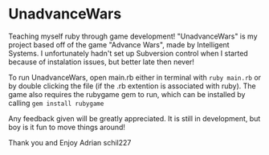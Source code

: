 UnadvanceWars
=============

Teaching myself ruby through game development! "UnadvanceWars" is my project based off of the game "Advance Wars", made by Intelligent Systems. I unfortunately hadn't set up Subversion control when I started because of instalation issues, but better late then never!

To run UnadvanceWars, open main.rb either in terminal with `ruby main.rb` or by double clicking the file (if the .rb extention is associated with ruby). The game also requires the rubygame gem to run, which can be installed by calling `gem install rubygame` 

Any feedback given will be greatly appreciated. It is still in development, but boy is it fun to move things around!

Thank you and Enjoy
Adrian schil227
